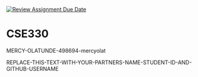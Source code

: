 [![Review Assignment Due Date](https://classroom.github.com/assets/deadline-readme-button-24ddc0f5d75046c5622901739e7c5dd533143b0c8e959d652212380cedb1ea36.svg)](https://classroom.github.com/a/2JGdXRGA)
# CSE330
MERCY-OLATUNDE-498694-mercyolat

REPLACE-THIS-TEXT-WITH-YOUR-PARTNERS-NAME-STUDENT-ID-AND-GITHUB-USERNAME
